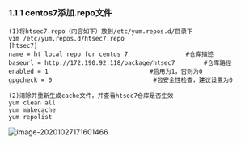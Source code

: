 ### 1.1.1 centos7添加.repo文件

```
(1)将htsec7.repo（内容如下）放到/etc/yum.repos.d/目录下
vim /etc/yum.repos.d/htsec7.repo
[htsec7]
name = ht local repo for centos 7                #仓库描述
baseurl = http://172.190.92.118/package/htsec7        #仓库路径
enabled = 1                            #启用为1，否则为0
gpgcheck = 0                            #包安全性检查，建议设置为0

(2)清除并重新生成cache文件，并查看htsec7仓库是否生效
yum clean all
yum makecache
yum repolist
```

![](file://C:/Users/90607/Desktop/%E6%96%B0%E5%BB%BA%E6%96%87%E4%BB%B6%E5%A4%B9/upload/image-20201027171601466.png?lastModify=1605085995 "image-20201027171601466")


